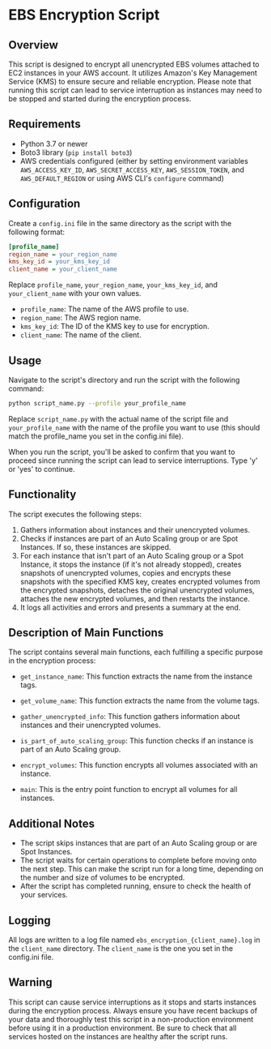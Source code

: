 # EBS Encryption Script

## Overview
This script is designed to encrypt all unencrypted EBS volumes attached to EC2 instances in your AWS account. It utilizes Amazon's Key Management Service (KMS) to ensure secure and reliable encryption. Please note that running this script can lead to service interruption as instances may need to be stopped and started during the encryption process.

## Requirements
- Python 3.7 or newer
- Boto3 library (`pip install boto3`)
- AWS credentials configured (either by setting environment variables `AWS_ACCESS_KEY_ID`, `AWS_SECRET_ACCESS_KEY`, `AWS_SESSION_TOKEN`, and `AWS_DEFAULT_REGION` or using AWS CLI's `configure` command)

## Configuration
Create a `config.ini` file in the same directory as the script with the following format:

```ini
[profile_name]
region_name = your_region_name
kms_key_id = your_kms_key_id
client_name = your_client_name
```

Replace `profile_name`, `your_region_name`, `your_kms_key_id`, and `your_client_name` with your own values.

- `profile_name`: The name of the AWS profile to use.
- `region_name`: The AWS region name.
- `kms_key_id`: The ID of the KMS key to use for encryption.
- `client_name`: The name of the client.

## Usage
Navigate to the script's directory and run the script with the following command:

```bash
python script_name.py --profile your_profile_name
```

Replace `script_name.py` with the actual name of the script file and `your_profile_name` with the name of the profile you want to use (this should match the profile_name you set in the config.ini file).

When you run the script, you'll be asked to confirm that you want to proceed since running the script can lead to service interruptions. Type 'y' or 'yes' to continue.

## Functionality
The script executes the following steps:

1. Gathers information about instances and their unencrypted volumes.
2. Checks if instances are part of an Auto Scaling group or are Spot Instances. If so, these instances are skipped.
3. For each instance that isn't part of an Auto Scaling group or a Spot Instance, it stops the instance (if it's not already stopped), creates snapshots of unencrypted volumes, copies and encrypts these snapshots with the specified KMS key, creates encrypted volumes from the encrypted snapshots, detaches the original unencrypted volumes, attaches the new encrypted volumes, and then restarts the instance.
4. It logs all activities and errors and presents a summary at the end.


## Description of Main Functions

The script contains several main functions, each fulfilling a specific purpose in the encryption process:

- `get_instance_name`: This function extracts the name from the instance tags.

- `get_volume_name`: This function extracts the name from the volume tags.

- `gather_unencrypted_info`: This function gathers information about instances and their unencrypted volumes.

- `is_part_of_auto_scaling_group`: This function checks if an instance is part of an Auto Scaling group.

- `encrypt_volumes`: This function encrypts all volumes associated with an instance.

- `main`: This is the entry point function to encrypt all volumes for all instances.

## Additional Notes

- The script skips instances that are part of an Auto Scaling group or are Spot Instances.
- The script waits for certain operations to complete before moving onto the next step. This can make the script run for a long time, depending on the number and size of volumes to be encrypted.
- After the script has completed running, ensure to check the health of your services.


## Logging
All logs are written to a log file named `ebs_encryption_{client_name}.log` in the `client_name` directory. The `client_name` is the one you set in the config.ini file.

## Warning
This script can cause service interruptions as it stops and starts instances during the encryption process. Always ensure you have recent backups of your data and thoroughly test this script in a non-production environment before using it in a production environment. Be sure to check that all services hosted on the instances are healthy after the script runs.
